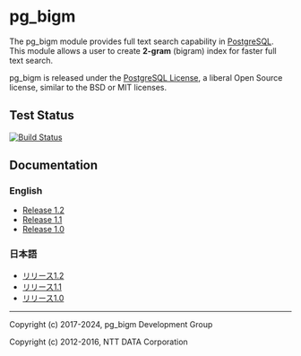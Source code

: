# pg_bigm

The pg_bigm module provides full text search capability in [PostgreSQL](https://www.postgresql.org/).
This module allows a user to create **2-gram** (bigram) index for faster full text search.

pg_bigm is released under the [PostgreSQL License](https://opensource.org/licenses/postgresql), a liberal Open Source license, similar to the BSD or MIT licenses.

## Test Status

[![Build Status](https://github.com/pgbigm/pg_bigm/actions/workflows/test.yml/badge.svg)](https://github.com/pgbigm/pg_bigm/actions/workflows/test.yml)

## Documentation

### English

* [Release 1.2](../REL1_2_STABLE/docs/pg_bigm_en.md)
* [Release 1.1](../REL1_1_STABLE/docs/pg_bigm_en.md)
* [Release 1.0](../REL1_0_STABLE/docs/pg_bigm_en.md)

### 日本語

* [リリース1.2](../REL1_2_STABLE/docs/pg_bigm.md)
* [リリース1.1](../REL1_1_STABLE/docs/pg_bigm.md)
* [リリース1.0](../REL1_0_STABLE/docs/pg_bigm.md)

*****

Copyright (c) 2017-2024, pg_bigm Development Group

Copyright (c) 2012-2016, NTT DATA Corporation